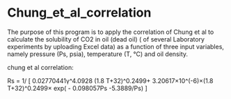 # Chung_et_al_correlation

The purpose of this program is to apply the correlation of Chung et al to calculate the solubility of CO2 in oil (dead oil) (  of several Laboratory experiments by uploading Excel data) as a function of three input variables, namely pressure (Ps, psia), temperature (T, °C) and oil density.

chung et al correlation:

Rs = 1/ [ 0.02770441γ^4.0928  (1.8 T+32)^0.2499+ 3.20617×10^(-6)×(1.8 T+32)^0.2499× exp( - 0.098057Ps     -5.3889/Ps) ]

